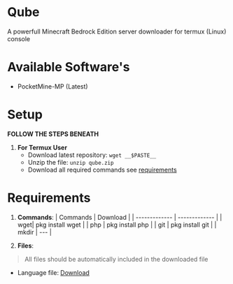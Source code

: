 # Qube
A powerfull Minecraft Bedrock Edition server downloader for termux (Linux) console

# Available Software's
- PocketMine-MP (Latest)

# Setup

**FOLLOW THE STEPS BENEATH**

1. **For Termux User**
    * Download latest repository: `wget __$PASTE__`
    * Unzip the file: `unzip qube.zip`
    * Download all required commands see [requirements](#requirements)
    
    
# Requirements

1. **Commands**:
    | Commands | Download |
    | ------------- | ------------- |
    | wget| pkg install wget |
    | php | pkg install php  |
    | git | pkg install git  |
    | mkdir | --- |
    
2. **Files**:
> All files should be automatically included in the downloaded file
* Language file: [Download](Link)
